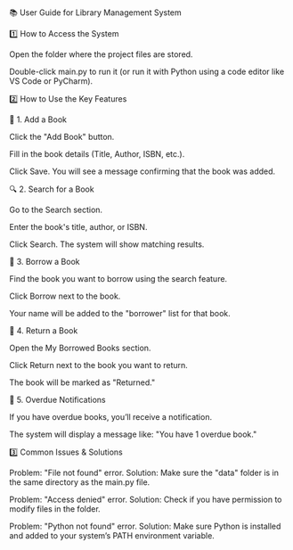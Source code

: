 📚 User Guide for Library Management System

1️⃣ How to Access the System

Open the folder where the project files are stored.

Double-click main.py to run it (or run it with Python using a code editor like VS Code or PyCharm).

2️⃣ How to Use the Key Features

📘 1. Add a Book

Click the "Add Book" button.

Fill in the book details (Title, Author, ISBN, etc.).

Click Save. You will see a message confirming that the book was added.

🔍 2. Search for a Book

Go to the Search section.

Enter the book's title, author, or ISBN.

Click Search. The system will show matching results.

📕 3. Borrow a Book

Find the book you want to borrow using the search feature.

Click Borrow next to the book.

Your name will be added to the "borrower" list for that book.

📙 4. Return a Book

Open the My Borrowed Books section.

Click Return next to the book you want to return.

The book will be marked as "Returned."

📢 5. Overdue Notifications

If you have overdue books, you’ll receive a notification.

The system will display a message like: "You have 1 overdue book."

3️⃣ Common Issues & Solutions

Problem: "File not found" error.
Solution: Make sure the "data" folder is in the same directory as the main.py file.

Problem: "Access denied" error.
Solution: Check if you have permission to modify files in the folder.

Problem: "Python not found" error.
Solution: Make sure Python is installed and added to your system’s PATH environment variable.
